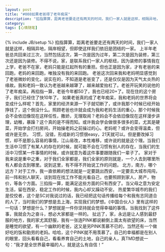 ```yaml
---
layout: post
title: "#008如果老爸得了老年痴呆"
description: "掐指算算，距离老爸要走还有两天的时间，我们一家人就是这样，相隔异地，隔岸相望，但即使这样我们依旧是团结的一家"
category: 
tags: [心情随笔]
---
```

{% include JB/setup %}
掐指算算，距离老爸要走还有两天的时间，我们一家人就是这样，相隔异地，隔岸相望，但即使这样我们依旧是团结的一家。
上半年老爸总共回来过三次，当然包括这次，第一次是因为过年，第二次是因为装修，第三次还是因为装修。不得不说，家，是联系我们一家人的枢纽，因为装修的事情我在上学，老爸不在家，老妈只能是扛起所有的重担。但也正是因为家，才有老爸的来回跑，老妈的来回跑，唯独没有我的来回跑。
老爸这次回来我和老妈明显感觉到了老爸微妙的变化，说实在的，不知道是老爸变了，还是仅仅是因为天气太炎热的缘故。我和老妈一致认为老爸越来越犟了，越来越爱抬杠了。老爸开玩笑的说他的了老年痴呆。再掐指一算，老爸今年都50了，我也已经20+了。现在住的这个房子，我们已经住了快10年了。
如果老爸真的成了老年痴呆，我和老妈的世界将会变成什么样呢？首先，家里的经济来源一下子就切断了，或许我那个时候已经开始挣钱了，这个倒没什么。照顾老爸也许就会成为我和老妈生活的重心，那个时候我会不会依旧像现在这样任性，撒娇，无理取闹？老妈会不会依旧像现在这样漫步讲理，幼稚，暴躁？这个真的是不得而知。或许我会学会做很多很多的菜，尤其是硬菜，开始学会打扫房间，开始操老妈之前操过的心。老妈呢？或许会变得温柔，但或许是无奈。
习惯，没错，形成新的习惯很easy，21天就可以。但是要改掉习惯，却不是那么容易的事情，江山易改，本性难移，或许说的就是这个理。当我们生活中习惯了有某人的存在的时候，就可能不会在习惯有别人的存在，当我们的生活中习惯某一件事情的时候，或许就意为着这件事要跟随我们一辈子了。
家对于我来说是重中之重，对于我们全家都是，我们全家的原则就是，一个人去到哪里所有人都会去到哪里。说到这里，有不得不开始说工作的问题。
北方，南方，哪个远方？对于工作，我一直依赖的想法就是一定要跳出西安，一定要去大城市闯闯，前一阵和别人聊天，谈到现在找工作不能光看自己，也要照顾到家人，房产，物价，等各个方面。三掐指一算，能满足这些方面的只有西安了。当父母之意为安定生活，留在西安，稳定工作的时候，我内心却又躁动不安。
热爱繁华城市的我们是佼佼者，这个是SC对我说过的话，我已经把这句话传播给每个和我有志同道合的人了，当时我们的梦想是去上海，实现我们的梦想。《中国合伙人》里有这样的一句话：梦想是什么？梦想就是一件你坚持就会觉得幸福的事情。当我找到了这件事，我就会为之奋斗，想必大家都是一样的。
扯远了，家，永远是让人感到最舒服的地方，我的家尤其舒服，我有一张连PINK都说躺倒上面太有欲望的床，当然是睡觉的欲望，有一个幽默的老爸，这又是另PINK羡慕不已的，当然还有一个做好吃的饭和勤劳的老妈。哈哈，这个PINK就不用羡慕了。自己的幸福都是在别人的眼里，回头看看自己，看看养育自己的土地，自己的亲人，真TMD想说一句：“我才是全世界最幸福的人，就是这么有自信！”